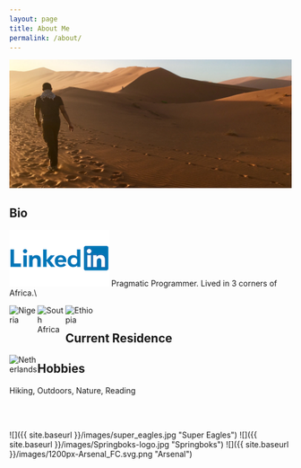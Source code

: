 ```yaml
---
layout: page
title: About Me
permalink: /about/
---
```

![Namibia, one of my more memorable holidays.](/images/IMG_E7861-min.JPG)

## Bio
[![LinkedIn](/images/Linkedin-Logo.png)](https://www.linkedin.com/in/umoh-bassey-duke-2951b71b/)
Pragmatic Programmer.
Lived in 3 corners of Africa.\
<p float="left">
    <img align="left" alt="Nigeria" src="{{ site.baseurl }}/images/iconfinder_Flag_of_Nigeria_96249.png" width="50" />
    <img align="left" alt="South Africa" src="{{ site.baseurl }}/images/iconfinder_Flag_of_South_Africa_96272.png" width="50" />
    <img align="left" alt="Ethiopia" src="{{ site.baseurl }}/images/iconfinder_Flag_of_Ethiopia_96255.png" width="50" />
</p>
<br/>

## Current Residence
<p float="left">
    <img align="left" alt="Netherlands" src="{{ site.baseurl }}/images/iconfinder_Flag_of_Netherlands_96202.png" width="50" />
</p>

## Hobbies
Hiking, Outdoors, Nature, Reading

<br/><br/>

![]({{ site.baseurl }}/images/super_eagles.jpg "Super Eagles")
![]({{ site.baseurl }}/images/Springboks-logo.jpg "Springboks")
![]({{ site.baseurl }}/images/1200px-Arsenal_FC.svg.png "Arsenal")